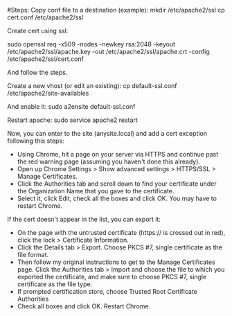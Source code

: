 #Steps:
Copy conf file to a destination (example):
mkdir /etc/apache2/ssl
cp cert.conf /etc/apache2/ssl

Create cert using ssl:

sudo openssl req -x509 -nodes -newkey rsa:2048 -keyout /etc/apache2/ssl/apache.key -out /etc/apache2/ssl/apache.crt -config /etc/apache2/ssl/cert.conf

And follow the steps.

Create a new vhost (or edit an existing):
cp default-ssl.conf /etc/apache2/site-availables

And enable it:
sudo a2ensite default-ssl.conf

Restart apache:
sudo service apache2 restart

Now, you can enter to the site (anysite.local) and add a cert exception following this steps:

- Using Chrome, hit a page on your server via HTTPS and continue past the red warning page (assuming you haven't done this already).
- Open up Chrome Settings > Show advanced settings > HTTPS/SSL > Manage Certificates.
- Click the Authorities tab and scroll down to find your certificate under the Organization Name that you gave to the certificate.
- Select it, click Edit, check all the boxes and click OK. You may have to restart Chrome.

If the cert doesn't appear in the list, you can export it:
- On the page with the untrusted certificate (https:// is crossed out in red), click the lock > Certificate Information.
- Click the Details tab > Export. Choose PKCS #7, single certificate as the file format.
- Then follow my original instructions to get to the Manage Certificates page. Click the Authorities tab > Import and choose the file to which you exported the certificate, and make sure to choose PKCS  #7, single certificate as the file type.
- If prompted certification store, choose Trusted Root Certificate Authorities
- Check all boxes and click OK. Restart Chrome.
